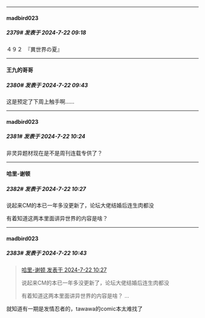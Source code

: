 ﻿
*****

####  madbird023  
##### 2379#       发表于 2024-7-22 09:18

４９２　『異世界の夏』


*****

####  王九的哥哥  
##### 2380#       发表于 2024-7-22 09:43

这是预定了下周上触手啊……


*****

####  madbird023  
##### 2381#       发表于 2024-7-22 10:24

非灵异题材现在是不是周刊连载专供了？


*****

####  哈里-谢顿  
##### 2382#       发表于 2024-7-22 10:27

说起来CM的本已一年多没更新了，论坛大佬结婚后连生肉都没

有着知道这两本里面讲异世界的内容是啥？


*****

####  madbird023  
##### 2383#       发表于 2024-7-22 10:43

<blockquote><a href="httphttps://bbs.saraba1st.com/2b/forum.php?mod=redirect&amp;goto=findpost&amp;pid=65661499&amp;ptid=1957309" target="_blank">哈里-谢顿 发表于 2024-7-22 10:27</a>

说起来CM的本已一年多没更新了，论坛大佬结婚后连生肉都没

有着知道这两本里面讲异世界的内容是啥？ ...</blockquote>
就知道有一期是发情忍者的，tawawa的comic本太难找了


